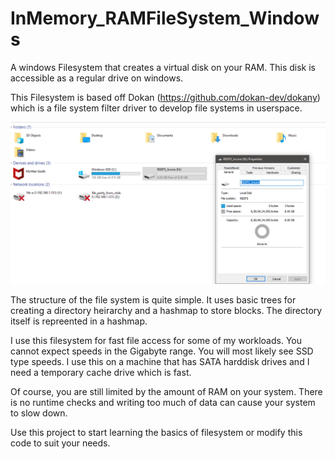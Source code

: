 # InMemory_RAMFileSystem_Windows

A windows Filesystem that creates a virtual disk on your RAM. This disk is accessible as a regular drive on windows.

This Filesystem is based off Dokan (https://github.com/dokan-dev/dokany) which is a file system filter driver to develop file systems in userspace.

![alt text](https://github.com/reddy2004/InMemory_RAMFileSystem_Windows/blob/main/screenshots/explorer.png)

The structure of the file system is quite simple. It uses basic trees for creating a directory heirarchy and a hashmap to store blocks. The directory itself is repreented in a hashmap.

I use this filesystem for fast file access for some of my workloads. You cannot expect speeds in the Gigabyte range. You will most likely see SSD type speeds. I use this on a machine that has SATA harddisk drives and I need a temporary cache drive which is fast.

Of course, you are still limited by the amount of RAM on your system. There is no runtime checks and writing too much of data can cause your system to slow down. 

Use this project to start learning the basics of filesystem or modify this code to suit your needs.
